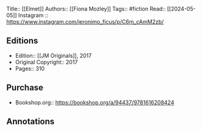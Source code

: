 Title:: [[Elmet]]
Authors:: [[Fiona Mozley]]
Tags:: #fiction 
Read:: [[2024-05-05]]
Instagram :: https://www.instagram.com/jeronimo_ficus/p/C6m_cAmM2zb/

## Editions
- Edition:: [[JM Originals]], 2017
- Original Copyright:: 2017
- Pages:: 310

## Purchase
* Bookshop.org:: https://bookshop.org/a/94437/9781616208424
## Annotations
